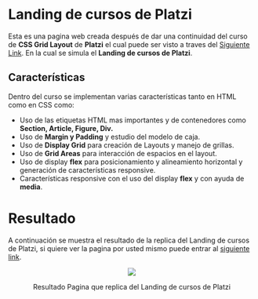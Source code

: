 # Landing de cursos de Platzi 

Esta es una pagina web creada después de dar una continuidad del curso de **CSS Grid Layout** de **Platzi** el cual puede ser visto a traves del [Siguiente Link](https://platzi.com/clases/css-grid-layout/). En la cual se simula el **Landing de cursos de Platzi**.

## Características

Dentro del curso se implementan varias características tanto en HTML como en CSS como:

* Uso de las etiquetas HTML mas importantes y de contenedores como **Section, Article, Figure, Div.**
* Uso de **Margin y Padding** y estudio del modelo de caja.
* Uso de **Display Grid** para creación de Layouts y manejo de grillas.
* Uso de **Grid Areas** para interacción de espacios en el layout.
* Uso de display **flex** para posicionamiento y alineamiento horizontal y generación de características responsive.
* Características responsive con el uso del display **flex** y con ayuda de **media**.

# Resultado

A continuación se muestra el resultado de la replica del Landing de cursos de Platzi, si quiere ver la pagina por usted mismo puede entrar al [siguiente link](https://crissud.github.io/PlatziTemplate/).

<div align='center'>
    <img  src='https://i.imgur.com/0IhuN6p.png'>
    <p>Resultado Pagina que replica del Landing de cursos de Platzi</p>
</div>